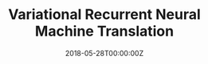 ---
title: "Variational Recurrent Neural Machine Translation"
authors:
- Jinsong Su
- Shan Wu
- Deyi Xiong
- Yaojie Lu
- Xianpei Han
- Biao Zhang
author_notes:
- 
- 
- 
- 
- 
- 
date: "2018-05-28T00:00:00Z"
publishDate: "2025-05-28T13:17:35+00:00"
publication_types: [1）文本机器翻译]
publication: "**In Proc. of AAAI 2018.** (CCF-A类)"
---